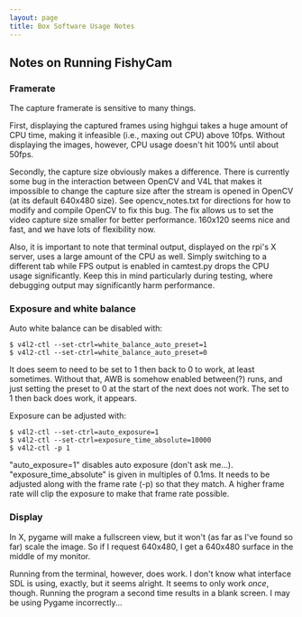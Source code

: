 ```yaml
---
layout: page
title: Box Software Usage Notes
---
```


## Notes on Running FishyCam

### Framerate

The capture framerate is sensitive to many things.

First, displaying the captured frames using highgui takes a huge amount of CPU time, making it infeasible (i.e., maxing out CPU) above 10fps.  Without displaying the images, however, CPU usage doesn't hit 100% until about 50fps.

Secondly, the capture size obviously makes a difference.  There is currently some bug in the interaction between OpenCV and V4L that makes it impossible to change the capture size after the stream is opened in OpenCV (at its default 640x480 size).  See opencv_notes.txt for directions for how to modify and compile OpenCV to fix this bug.  The fix allows us to set the video capture size smaller for better performance.  160x120 seems nice and fast, and we have lots of flexibility now.

Also, it is important to note that terminal output, displayed on the rpi's X server, uses a large amount of the CPU as well.  Simply switching to a different tab while FPS output is enabled in camtest.py drops the CPU usage significantly.  Keep this in mind particularly during testing, where debugging output may significantly harm performance.

### Exposure and white balance

Auto white balance can be disabled with:

    $ v4l2-ctl --set-ctrl=white_balance_auto_preset=1
    $ v4l2-ctl --set-ctrl=white_balance_auto_preset=0

It does seem to need to be set to 1 then back to 0 to work, at least sometimes.  Without that, AWB is somehow enabled between(?) runs, and just setting the preset to 0 at the start of the next does not work.  The set to 1 then back does work, it appears.

Exposure can be adjusted with:

    $ v4l2-ctl --set-ctrl=auto_exposure=1
    $ v4l2-ctl --set-ctrl=exposure_time_absolute=10000
    $ v4l2-ctl -p 1

"auto_exposure=1" disables auto exposure (don't ask me...).
"exposure_time_absolute" is given in multiples of 0.1ms.  It needs to be adjusted along with the frame rate (-p) so that they match.  A higher frame rate will clip the exposure to make that frame rate possible.

### Display

In X, pygame will make a fullscreen view, but it won't (as far as I've found so far) scale the image.  So if I request 640x480, I get a 640x480 surface in the middle of my monitor.

Running from the terminal, however, does work.  I don't know what interface SDL is using, exactly, but it seems alright.  It seems to only work *once*, though.  Running the program a second time results in a blank screen.  I may be using Pygame incorrectly...

